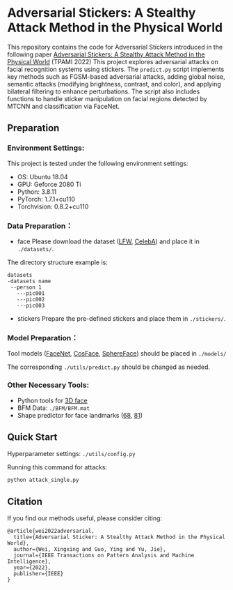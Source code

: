 # Adversarial Stickers: A Stealthy Attack Method in the Physical World
This repository contains the code for Adversarial Stickers introduced in the following paper
[Adversarial Stickers: A Stealthy Attack Method in the Physical World](https://ieeexplore.ieee.org/abstract/document/9779913) (TPAMI 2022)
This project explores adversarial attacks on facial recognition systems using stickers. The `predict.py` script implements key methods such as FGSM-based adversarial attacks, adding global noise, semantic attacks (modifying brightness, contrast, and color), and applying bilateral filtering to enhance perturbations. The script also includes functions to handle sticker manipulation on facial regions detected by MTCNN and classification via FaceNet.

## Preparation

### Environment Settings:

This project is tested under the following environment settings:
+ OS: Ubuntu 18.04
+ GPU: Geforce 2080 Ti
+ Python: 3.8.11
+ PyTorch: 1.7.1+cu110
+ Torchvision: 0.8.2+cu110

### Data Preparation：
+ face
Please download the dataset ([LFW](http://vis-www.cs.umass.edu/lfw/), [CelebA](http://mmlab.ie.cuhk.edu.hk/projects/CelebA.html)) and place it in ```./datasets/```.

The directory structure example is:
```
datasets
-datasets name
 --person 1
   ---pic001
   ---pic002
   ---pic003  
```
+ stickers
Prepare the pre-defined stickers and place them in ```./stickers/```.
### Model Preparation：
Tool models ([FaceNet](https://github.com/timesler/facenet-pytorch), [CosFace](https://github.com/deepinsight/insightface/tree/master/recognition), [SphereFace](https://github.com/clcarwin/sphereface\_pytorch)) should be placed in ```./models/```

The corresponding ```./utils/predict.py``` should be changed as needed.
### Other Necessary Tools:
+ Python tools for [3D face](https://github.com/YadiraF/face3d/tree/master/face3d)
+ BFM Data: ```./BFM/BFM.mat```
+ Shape predictor for face landmarks ([68](https://github.com/r4onlyrishabh/facial-detection/tree/master/dataset), [81](https://github.com/codeniko/shape_predictor_81_face_landmarks))

## Quick Start
Hyperparameter settings: ```./utils/config.py```

Running this command for attacks:
```
python attack_single.py
```
## Citation
If you find our methods useful, please consider citing:
```
@article{wei2022adversarial,
  title={Adversarial Sticker: A Stealthy Attack Method in the Physical World},
  author={Wei, Xingxing and Guo, Ying and Yu, Jie},
  journal={IEEE Transactions on Pattern Analysis and Machine Intelligence},
  year={2022},
  publisher={IEEE}
}
```

